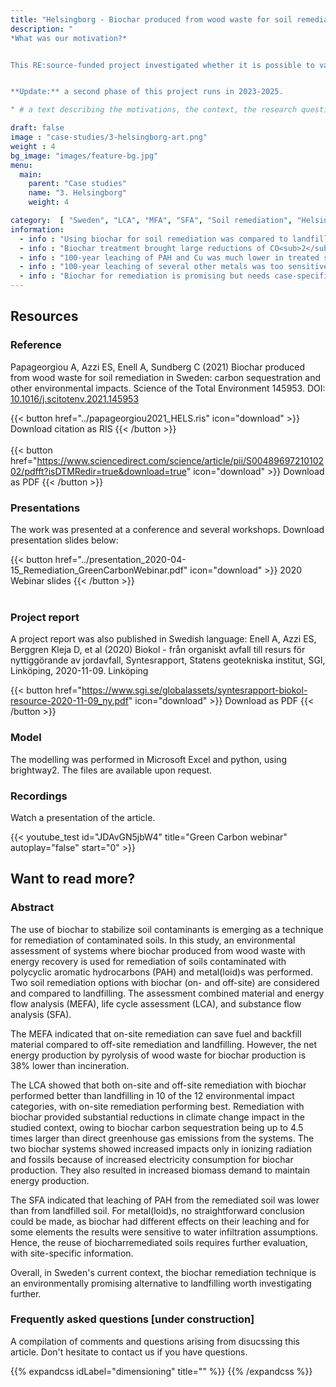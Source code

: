 ```yaml
---
title: "Helsingborg - Biochar produced from wood waste for soil remediation"
description: "
*What was our motivation?*


This RE:source-funded project investigated whether it is possible to valorise urban wood waste as biochar, and to use the biochar to remediate lightly contaminated soil and avoids its landfilling. The work involved a municipal waste management company (NSR), researchers with expertise in soil remediation, and our LCA research group. While others in the project were responsible for testing the biochar remediation technique, our task was to evaluate the environmental suitability of this technique from life cycle perspective.


**Update:** a second phase of this project runs in 2023-2025.

" # a text describing the motivations, the context, the research questions, attratively

draft: false
image : "case-studies/3-helsingborg-art.png"
weight : 4
bg_image: "images/feature-bg.jpg"
menu:
  main:
    parent: "Case studies"
    name: "3. Helsingborg"
    weight: 4

category:  [ "Sweden", "LCA", "MFA", "SFA", "Soil remediation", "Helsingborg"]
information:
  - info : "Using biochar for soil remediation was compared to landfilling of contaminated soil."
  - info : "Biochar treatment brought large reductions of CO<sub>2</sub>-emissions compared to landfilling."
  - info : "100-year leaching of PAH and Cu was much lower in treated soil than in landfill."
  - info : "100-year leaching of several other metals was too sensitive to model assumptions."
  - info : "Biochar for remediation is promising but needs case-specific risk assessment."
---
```


## **Resources**
<div class="row">
  <div class="col-md-4">

  ### Reference
 Papageorgiou A, Azzi ES, Enell A, Sundberg C (2021) Biochar produced from wood waste for soil remediation in Sweden: carbon sequestration and other environmental impacts. Science of the Total Environment 145953. DOI: [10.1016/j.scitotenv.2021.145953](https://doi.org/10.1016/j.scitotenv.2021.145953)


  {{< button href="../papageorgiou2021_HELS.ris" icon="download" >}} Download citation as RIS {{< /button >}}
  <br/><br/>
  {{< button href="https://www.sciencedirect.com/science/article/pii/S0048969721010202/pdfft?isDTMRedir=true&download=true" icon="download" >}} Download as PDF {{< /button >}}
  </div>

  <div class="col-md-4">

  ### Presentations
  The work was presented at a conference and several workshops. Download presentation slides below:

  {{< button href="../presentation_2020-04-15_Remediation_GreenCarbonWebinar.pdf" icon="download" >}} 2020 Webinar slides {{< /button >}}
  <br/><br/>

  ### Project report
  A project report was also published in Swedish language: Enell A, Azzi ES, Berggren Kleja D, et al (2020) Biokol - från organiskt avfall till resurs för nyttiggörande av jordavfall, Syntesrapport, Statens geotekniska institut, SGI, Linköping, 2020-11-09. Linköping

  {{< button href="https://www.sgi.se/globalassets/syntesrapport-biokol-resource-2020-11-09_ny.pdf" icon="download" >}} Download as PDF {{< /button >}}

  </div>
  <div class="col-md-4">

  ### Model
  The modelling was performed in Microsoft Excel and python, using brightway2. The files are available upon request.

  </div>
</div>

<div class="row">
  <div class="col-md-12">
  
  ### Recordings
  Watch a presentation of the article.
  </div>

  <div class="col-md-5">
  {{< youtube_test id="JDAvGN5jbW4" title="Green Carbon webinar" autoplay="false" start="0" >}}
  </div>
  
</div>
  

## **Want to read more?**
<div class="row">
  <div class="col-md-10">

### Abstract 

The use of biochar to stabilize soil contaminants is emerging as a technique for remediation of contaminated soils. In this study, an environmental assessment of systems where biochar produced from wood waste with energy recovery is used for remediation of soils contaminated with polycyclic aromatic hydrocarbons (PAH) and metal(loid)s was performed. Two soil remediation options with biochar (on- and off-site) are considered and compared to landfilling. The assessment combined material and energy flow analysis (MEFA), life cycle assessment (LCA), and substance flow analysis (SFA). 

The MEFA indicated that on-site remediation can save fuel and backfill material compared to off-site remediation and landfilling. However, the net energy production by pyrolysis of wood waste for biochar production is 38% lower than incineration. 

The LCA showed that both on-site and off-site remediation with biochar performed better than landfilling in 10 of the 12 environmental impact categories, with on-site remediation performing best. Remediation with biochar provided substantial reductions in climate change impact in the studied context, owing to biochar carbon sequestration being up to 4.5 times larger than direct greenhouse gas emissions from the systems. The two biochar systems showed increased impacts only in ionizing radiation and fossils because of increased electricity consumption for biochar production. They also resulted in increased biomass demand to maintain energy production.

The SFA indicated that leaching of PAH from the remediated soil was lower than from landfilled soil. For metal(loid)s, no straightforward conclusion could be made, as biochar had different effects on their leaching and for some elements the results were sensitive to water infiltration assumptions. Hence, the reuse of biocharremediated soils requires further evaluation, with site-specific information.

Overall, in Sweden's current context, the biochar remediation technique is an environmentally promising alternative to landfilling worth investigating further.

 </div>

  <div class="col-md-10">

  ### Frequently asked questions [under construction]

  A compilation of comments and questions arising from disucssing this article. Don't hesitate to contact us if you have questions.

{{% expandcss idLabel="dimensioning" title="" %}}
{{% /expandcss %}}

</div></div>
